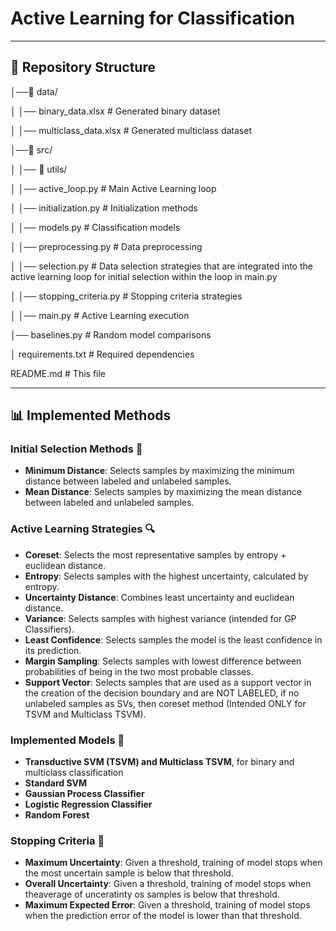 # Active Learning for Classification

---
## 📂 Repository Structure 

│──📁 data/

│   │── binary_data.xlsx                 # Generated binary dataset

│   │── multiclass_data.xlsx             # Generated multiclass dataset

│──📁 src/

│   │── 📁 utils/

│       │── active_loop.py               # Main Active Learning loop

│       │── initialization.py            # Initialization methods

│       │── models.py                    # Classification models

│       │── preprocessing.py             # Data preprocessing

│       │── selection.py                 # Data selection strategies that are integrated into the active learning loop for initial selection within the loop in main.py

│       │── stopping_criteria.py         # Stopping criteria strategies

│   │── main.py                      # Active Learning execution

│── baselines.py                     # Random model comparisons

│ requirements.txt                   # Required dependencies

README.md                            # This file

---
## 📊 Implemented Methods  

### Initial Selection Methods 🎯
- **Minimum Distance**: Selects samples by maximizing the minimum distance between labeled and unlabeled samples.  
- **Mean Distance**: Selects samples by maximizing the mean distance between labeled and unlabeled samples.

### Active Learning Strategies 🔍
- **Coreset**: Selects the most representative samples by entropy + euclidean distance.  
- **Entropy**: Selects samples with the highest uncertainty, calculated by entropy.  
- **Uncertainty Distance**: Combines least uncertainty and euclidean distance.
- **Variance**: Selects samples with highest variance (intended for GP Classifiers).
- **Least Confidence**: Selects samples the model is the least confidence in its prediction.
- **Margin Sampling**: Selects samples with lowest difference between probabilities of being in the two most probable classes.
- **Support Vector**: Selects samples that are used as a support vector in the creation of the decision boundary and are NOT LABELED, if no unlabeled samples as SVs, then coreset method (Intended ONLY for TSVM and Multiclass TSVM). 

### Implemented Models 🧠  
- **Transductive SVM (TSVM) and Multiclass TSVM**, for binary and multiclass classification 
- **Standard SVM**
- **Gaussian Process Classifier**
- **Logistic Regression Classifier**
- **Random Forest**

### Stopping Criteria 🛑
- **Maximum Uncertainty**: Given a threshold, training of model stops when the most uncertain sample is below that threshold.
- **Overall Uncertainty**: Given a threshold, training of model stops when theaverage of unceratinty os samples is below that threshold.
- **Maximum Expected Error**: Given a threshold, training of model stops when the prediction error of the model is lower than that threshold.
